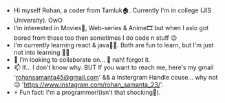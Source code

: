 - Hi myself Rohan, a coder from Tamluk🏠. Currently I'm in college (JIS University). OwO
- I’m interested in Movies🍿, Web-series & Anime🎞️ but when I aslo got bored from those too then sometimes I do code n stuff 😉
- I’m currently learning react & java😶‍🌫️. Both are fun to learn, but I'm just not into learning 🤷‍♂️
- 💞️ I’m looking to collaborate on... 🙁 nah! forgot it.
- 📫 If... I don't know why. BUT If you want to reach me, here's my gmail 'rohansamanta45@gmail.com' && a Instergram Handle couse... why not 😉 'https://www.instagram.com/rohan_samanta_23/'.
- ⚡ Fun fact: I'm a programmer!(isn't that shocking🤯).
